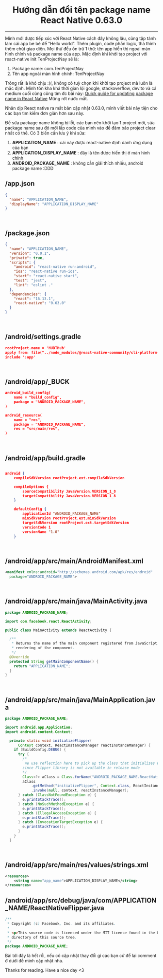 <h1 style="text-align: center"> Hướng dẫn đổi tên package name React Native 0.63.0 </h1>

---

Mình mới được tiếp xúc với React Native cách đây không lâu, cũng tập tành làm cái app be bé để "Hello world". Thêm plugin, code phần logic, thả thính thêm chút giao diện. Mọi thứ đều ổn trừ 1 thứ: tên app hiển thị ngoài màn hình chính và package name của app. Mặc định khi khởi tạo project với react-native init TenProjectNay sẽ là:

1. Package name: com.TenProjectNay
2. Tên app ngoài màn hình chính: TenProjectNay
   
Trông rất là khó chịu :((, không có tuỳ chọn khi khởi tạo project mà luôn là mặc định. Mình tốn kha khá thời gian lội google, stackoverflow, dev.to và cả medium cuối cùng cũng tìm đc bài này: [Quick guide for updating package name in React Native](https://dev.to/karanpratapsingh/quick-guide-for-updating-package-name-in-react-native-3ei3) Mừng rớt nước mẳt.

Nhân dịp React native ra mắt bản cập nhật 0.63.0, mình viết bài này tiện cho các bạn tìm kiếm đơn giản hơn sau này. 

Để sửa package name không bị lỗi, các bạn nên khởi tạo 1 project mới, sửa package name sau đó mới lắp code của mình vào để đảm bảo project clear nhất có thể. Có 3 biến cần lưu ý khi sửa: 

1. **APPLICATION_NAME** : cái này được react-native định danh ứng dụng của bạn
2. **APPLICATION_DISPLAY_NAME** : đây là tên được hiển thị ở màn hình chính
3. **ANDROID_PACKAGE_NAME** : không cần giải thích nhiều, android package name :DDD




## /app.json

``` json
{
  "name": "APPLICATION_NAME",
  "displayName": "APPLICATION_DISPLAY_NAME"
}

```
<br>

## /package.json

``` json
{
  "name": "APPLICATION_NAME",
  "version": "0.0.1",
  "private": true,
  "scripts": {
    "android": "react-native run-android",
    "ios": "react-native run-ios",
    "start": "react-native start",
    "test": "jest",
    "lint": "eslint ."
  },
  "dependencies": {
    "react": "16.13.1",
    "react-native": "0.63.0"
  }
}
```
 <br>

## /android/settings.gradle

``` json
rootProject.name = 'HUBTHub'
apply from: file("../node_modules/@react-native-community/cli-platform-android/native_modules.gradle"); applyNativeModulesSettingsGradle(settings)
include ':app'
```
<br>

## /android/app/_BUCK

``` json
android_build_config(
    name = "build_config",
    package = "ANDROID_PACKAGE_NAME",
)

android_resource(
    name = "res",
    package = "ANDROID_PACKAGE_NAME",
    res = "src/main/res",
)
```
<br>

## /android/app/build.gradle

``` json

android {
    compileSdkVersion rootProject.ext.compileSdkVersion

    compileOptions {
        sourceCompatibility JavaVersion.VERSION_1_8
        targetCompatibility JavaVersion.VERSION_1_8
    }

    defaultConfig {
        applicationId "ANDROID_PACKAGE_NAME"
        minSdkVersion rootProject.ext.minSdkVersion
        targetSdkVersion rootProject.ext.targetSdkVersion
        versionCode 1
        versionName "1.0"
    }

```
<br>


## /android/app/src/main/AndroidManifest.xml
``` xml
<manifest xmlns:android="http://schemas.android.com/apk/res/android"
  package="ANDROID_PACKAGE_NAME">
```
<br>


## /android/app/src/main/java/MainActivity.java
``` java
package ANDROID_PACKAGE_NAME;

import com.facebook.react.ReactActivity;

public class MainActivity extends ReactActivity {

  /**
   * Returns the name of the main component registered from JavaScript. This is used to schedule
   * rendering of the component.
   */
  @Override
  protected String getMainComponentName() {
    return "APPLICATION_NAME";
  }
}
```
<br>



## /android/app/src/main/java/MainApplication.java
``` java
package ANDROID_PACKAGE_NAME;

import android.app.Application;
import android.content.Context;
```

``` java
  private static void initializeFlipper(
      Context context, ReactInstanceManager reactInstanceManager) {
    if (BuildConfig.DEBUG) {
      try {
        /*
         We use reflection here to pick up the class that initializes Flipper,
        since Flipper library is not available in release mode
        */
        Class<?> aClass = Class.forName("ANDROID_PACKAGE_NAME.ReactNativeFlipper");
        aClass
            .getMethod("initializeFlipper", Context.class, ReactInstanceManager.class)
            .invoke(null, context, reactInstanceManager);
      } catch (ClassNotFoundException e) {
        e.printStackTrace();
      } catch (NoSuchMethodException e) {
        e.printStackTrace();
      } catch (IllegalAccessException e) {
        e.printStackTrace();
      } catch (InvocationTargetException e) {
        e.printStackTrace();
      }
    }
  }
```

<br>

## /android/app/src/main/res/values/strings.xml
``` xml
<resources>
    <string name="app_name">APPLICATION_DISPLAY_NAME</string>
</resources>
```



## /android/app/src/debug/java/com/APPLICATION_NAME/ReactNativeFlipper.java
``` java
/**
 * Copyright (c) Facebook, Inc. and its affiliates.
 *
 * <p>This source code is licensed under the MIT license found in the LICENSE file in the root
 * directory of this source tree.
 */
package ANDROID_PACKAGE_NAME;
```



Bài tới đây là hết rồi, nếu có cập nhật thay đổi gì các bạn cứ để lại comment ở dưới để mình cập nhật nha. 

Thanks for reading.
Have a nice day <3